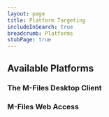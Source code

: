 ```yaml
---
layout: page
title: Platform Targeting
includeInSearch: true
breadcrumb: Platforms
stubPage: true
---
```


## Available Platforms

### The M-Files Desktop Client

### M-Files Web Access